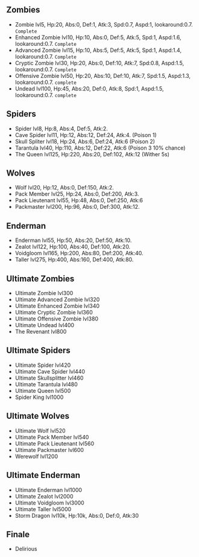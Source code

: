 ## Zombies
- Zombie lvl5, Hp:20, Abs:0, Def:1, Atk:3, Spd:0.7, Aspd:1, lookaround:0.7. `Complete`
- Enhanced Zombie lvl10, Hp:10, Abs:0, Def:5, Atk:5, Spd:1, Aspd:1.6, lookaround:0.7. `Complete`
- Advanced Zombie lvl15, Hp:10, Abs:5, Def:5, Atk:5, Spd:1, Aspd:1.4, lookaround:0.7. `Complete`
- Cryptic Zombie lvl30, Hp:20, Abs:0, Def:10, Atk:7, Spd:0.8, Aspd:1.5, lookaround:0.7. `Complete`
- Offensive Zombie lvl50, Hp:20, Abs:10, Def:10, Atk:7, Spd:1.5, Aspd:1.3, lookaround:0.7. `complete`
- Undead lvl100, Hp:45, Abs:20, Def:0, Atk:8, Spd:1, Aspd:1.5, lookaround:0.7. `complete`

## Spiders
- Spider lvl8, Hp:8, Abs:4, Def:5, Atk:2.
- Cave Spider lvl11, Hp:12, Abs:12, Def:24, Atk:4. (Poison 1)
- Skull Spliter lvl18, Hp:24, Abs:6, Def:24, Atk:6 (Poison 2)
- Tarantula lvl40, Hp:110, Abs:12, Def:22, Atk:6 (Poison 3 10% chance)
- The Queen lvl125, Hp:220, Abs:20, Def:102, Atk:12 (Wither 5s)

## Wolves
- Wolf lvl20, Hp:12, Abs:0, Def:150, Atk:2.
- Pack Member lvl25, Hp:24, Abs:0, Def:200, Atk:3.
- Pack Lieutenant lvl55, Hp:48, Abs:0, Def:250, Atk:6
- Packmaster lvl200, Hp:96, Abs:0, Def:300, Atk:12.

## Enderman
- Enderman lvl55, Hp:50, Abs:20, Def:50, Atk:10.
- Zealot lvl122, Hp:100, Abs:40, Def:100, Atk:20.
- Voidgloom lvl165, Hp:200, Abs:80, Def:200, Atk:40.
- Taller lvl275, Hp:400, Abs:160, Def:400, Atk:80.

## Ultimate Zombies
- Ultimate Zombie lvl300
- Ultimate Advanced Zombie lvl320
- Ultimate Enhanced Zombie lvl340
- Ultimate Cryptic Zombie lvl360
- Ultimate Offensive Zombie lvl380
- Ultimate Undead lvl400
- The Revenant lvl800

## Ultimate Spiders
- Ultimate Spider lvl420
- Ultimate Cave Spider lvl440
- Ultimate Skullsplitter lvl460
- Ultimate Tarantula lvl480
- Ultimate Queen lvl500
- Spider King lvl1000

## Ultimate Wolves
- Ultimate Wolf lvl520
- Ultimate Pack Member lvl540
- Ultimate Pack Lieutenant lvl560
- Ultimate Packmaster lvl600
- Werewolf lvl1200

## Ultimate Enderman
- Ultimate Enderman lvl1000
- Ultimate Zealot lvl2000
- Ultimate Voidgloom lvl3000
- Ultimate Taller lvl5000
- Storm Dragon lvl10k, Hp:10k, Abs:0, Def:0, Atk:30

## Finale
- Delirious
